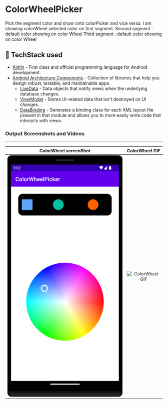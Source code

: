 # ColorWheelPicker
Pick the segment color and show onto colorPicker and vice versa.
I am showing colorWheel selected color on first segment.
Second segment : default color showing on color Wheel
Third segment : default color showing on color Wheel


## 📃 TechStack used
- [Kotlin](https://kotlinlang.org/) - First class and official programming language for Android development.
- [Android Architecture Components](https://developer.android.com/topic/libraries/architecture) - Collection of libraries that help you design robust, testable, and maintainable apps.
  - [LiveData](https://developer.android.com/topic/libraries/architecture/livedata) - Data objects that notify views when the underlying database changes.
  - [ViewModel](https://developer.android.com/topic/libraries/architecture/viewmodel) - Stores UI-related data that isn't destroyed on UI changes. 
  - [DataBinding](https://developer.android.com/topic/libraries/view-binding) - Generates a binding class for each XML layout file present in that module and allows you to more easily write code that interacts with views.



### Output Screenshots and Videos
---
| ColorWheel screenShot| ColorWheel GIF | 
|:-:|:-:|
| ![ColorWheel screenShot](https://github.com/Ekta-jain/ColorWheelPicker/blob/main/media/color_wheel_screenshot_1.png) | ![ColorWheel GIF](https://github.com/Ekta-jain/ColorWheelPicker/blob/main/media/color_wheel.gif) |  

